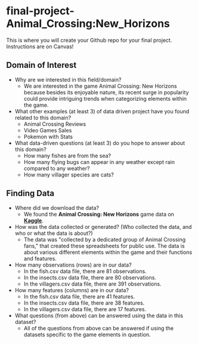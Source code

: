 # final-project-Animal_Crossing:New_Horizons

This is where you will create your Github repo for your final project. Instructions are on Canvas!

## **Domain of Interest**

- Why are we interested in this field/domain?
  - We are interested in the game Animal Crossing: New Horizons because besides its enjoyable nature, its recent surge in popularity could provide intriguing trends when categorizing elements within the game.
- What other examples (at least 3) of data driven project have you found related to this domain?
  - Animal Crossing Reviews
  - Video Games Sales
  - Pokemon with Stats
- What data-driven questions (at least 3) do you hope to answer about this domain?
  - How many fishes are from the sea?
  - How many flying bugs can appear in any weather except rain compared to any weather?
  - How many villager species are cats?

## **Finding Data**

- Where did we download the data?
  - We found the **Animal Crossing: New Horizons** game data on [**Kaggle**](https://www.kaggle.com/jessicali9530/animal-crossing-new-horizons-nookplaza-dataset).
- How was the data collected or generated? (Who collected the data, and who or what the data is about?)
  - The data was "collected by a dedicated group of Animal Crossing fans," that created these spreadsheets for public use. The data is about various different elements within the game and their functions and features.
- How many observations (rows) are in our data?
  - In the fish.csv data file, there are 81 observations.
  - In the insects.csv data file, there are 80 observations.
  - In the villagers.csv data file, there are 391 observations.
- How many features (columns) are in our data?
  - In the fish.csv data file, there are 41 features.
  - In the insects.csv data file, there are 38 features. 
  - In the villagers.csv data file, there are 17 features.
- What questions (from above) can be answered using the data in this dataset?
  - All of the questions from above can be answered if using the datasets specific to the game elements in question. 

